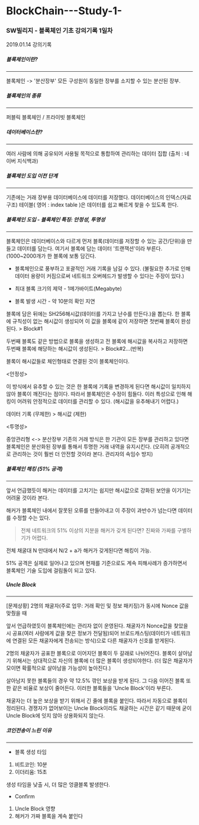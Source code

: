 # BlockChain---Study-1-

### SW빌리지 - 블록체인 기초 강의기록 1일차 
2019.01.14 강의기록

##### 블록체인이란?
---------------------------------------
블록체인 -> '분산장부'
모든 구성원이 동일한 장부를 소지할 수 있는 분산된 장부.

##### 블록체인의 종류
---------------------------------------
퍼블릭 블록체인 / 프라이빗 블록체인

##### 데이터베이스란?
---------------------------------------
여러 사람에 의해 공유되어 사용될 목적으로 통합하여 관리하는 데이터 집합
(출처 : 네이버 지식백과)

##### 블록체인 도입 이전 단계
--------------------------------------
기존에는 거래 장부용 데이터베이스에 데이터를 저장했다. 데이터베이스의 인덱스(자료구조) 테이블( 영어 : index table )은  데이터를 쉽고 빠르게 찾을 수 있도록 한다.

##### 블록체인 도입 - 블록체인 특징: 안정성, 투명성 
-------------------------------------
블록체인은 데이터베이스와 다르게 먼저 블록(데이터를 저장할 수 있는 공간/단위)을 만들고 데이터를 담는다. 여기서 블록에 담는 데이터 '트랜잭션'이라 부른다. (1000~2000개가 한 블록에 보통 담긴다. 

- 블록체인으로 풍부하고 포괄적인 거래 기록을 남길 수 있다. (불필요한 추가로 인해 데이터 용량이 커짐으로써 네트워크 오버헤드가 발생할 수 있다는 주장이 있다.)

- 최대 블록 크기의 제약 - 1메가바이트(Megabyte)
- 블록 발생 시간 - 약 10분의 확인 지연

블록에 담은 뒤에는 SH256해시값(데이터를 가지고 난수를 만든다.)을 뽑는다. 한 블록에 규칙성이 없는 해시값이 생성되어 이 값을 블록에 같이 저장하면 첫번째 블록이 완성된다. > Block#1

두번째 블록도 같은 방법으로 블록을 생성하고 전 블록에 해시값을 복사하고 저장하면 두번째 블록에 해당하는 해시값이 생성된다. > Block#2...(반복)

블록이 해시값들로 체인형태로 연결된 것이 블록체인이다.

<안정성>

이 방식에서 유추할 수 있는 것은 한 블록에 기록을 변경하게 된다면 해시값이 일치하지 않아 블록이 깨진다는 점이다. 따라서 블록체인은 수정이 힘들다. 이러 특성으로 인해 해킹이 어려워 안정적으로 데이터를 관리할 수 있다.
(해시값을 유추해내기 어렵다.)

데이터 기록 (무제한) > 해시값 (제한)

<투명성>

중앙관리형 <-> 분산장부
기존의 거래 방식은 한 기관이 모든 장부를 관리하고 있다면 블록체인은 분산화된 장부를 통해서 투명한 거래 내역을 유지시킨다. (오히려 공개적으로 관리하는 것이 훨씬 더 안전할 것이라 본다. 관리자의 속임수 방지)

##### 블록체인 해킹 (51% 공격)
------------------------------------------
앞서 언급했듯이 해커는 데이터를 고치기는 쉽지만 해시값으로 강화된 보안을 이기기는 어려울 것이라 본다.

해커가 블록체인 내에서 잘못된 오류를 만들어내고 이 주장이 과반수가 넘는다면 데이터를 수정할 수는 있다.

> 전체 네트워크의 51% 이상의 지분을 해커가 갖게 된다면?
진짜와 가짜를 구별하기가 어렵다.

전체 채굴대 N 만대에서 N/2 + a가 해커가 갖게된다면 해킹이 가능.

51% 공격은 실제로 일어나고 있으며 현재를 기준으로도 계속 피해사례가 증가하면서 블록체인 기술 도입에 걸림돌이 되고 있다.

##### Uncle Block
--------------------------------------
[문제상황]
2명의 채굴자(주로 업무: 거래 확인 및 정보 패키징)가 동시에 Nonce 값을 맞췄을 때

앞서 언급하였듯이 블록체인에는 관리자 없이 운영된다. 
채굴자가 Nonce값을 찾았을 시 공표(여러 사람에게 값을 찾은 정보가 전달됨)되어 브로드캐스팅(데이터가 네트워크에 연결된 모든 채굴자에게 전송되는 방식)으로 다른 채굴자가 신호를 받게된다.

2명의 채굴자가 공표한 블록으로 이어지던 블록이 두 갈래로 나뉘어진다. 블록이 살아남기 위해서는 상대적으로 자신의 블록에 더 많은 블록이 생성되야한다. (더 많은 채굴자가 모이면 확률적으로 살아남을 가능성이 높아진다.)

살아남지 못한 블록들의 경우 약 12.5% 깎인 보상을 받게 된다. 그 다음 이어진 블록 또한 같은 비율로 보상이 줄어든다. 이러한 블록들을 'Uncle Block'이라 부른다. 

채굴자는 더 높은 보상을 받기 위해서 긴 줄에 블록을 붙인다. 따라서 자동으로 블록이 정리된다. 경쟁자가 없어보이는 Uncle Block이라도 채굴하는 시간은 같기 때문에 굳이 Uncle Block에 잇지 않아 상용화되지 않는다.

##### 코인전송이 느린 이유
---------------------------------
- 블록 생성 타임
1. 비트코인: 10분
2. 이더리움: 15초

생성 타임을 낮출 시, 더 많은 엉클블록 발생한다. 
- Confirm 
1. Uncle Block 영향
2. 해커가 가짜 블록을 계속 붙인다
